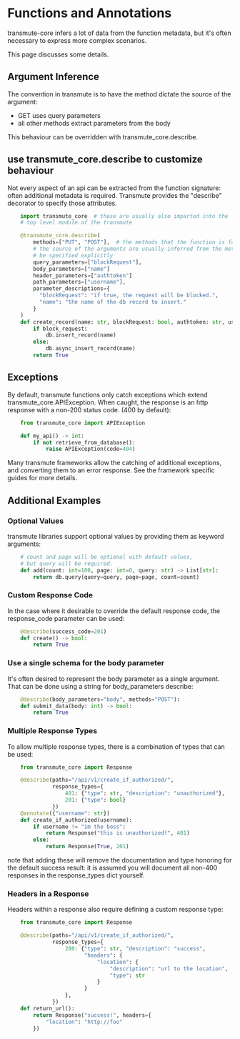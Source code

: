 # Functions and Annotations

transmute-core infers a lot of data from the function metadata, but it's often necessary to express more complex scenarios.

This page discusses some details.

## Argument Inference

The convention in transmute is to have the method dictate the source of the
argument:

* GET uses query parameters
* all other methods extract parameters from the body

This behaviour can be overridden with transmute_core.describe.

## use transmute_core.describe to customize behaviour

Not every aspect of an api can be extracted from the function
signature: often additional metadata is required. Transmute provides the "describe" decorator
to specify those attributes.

```python
    import transmute_core  # these are usually also imparted into the
    # top level module of the transmute

    @transmute_core.describe(
        methods=["PUT", "POST"],  # the methods that the function is for
        # the source of the arguments are usually inferred from the method type, but can
        # be specified explicitly
        query_parameters=["blockRequest"],
        body_parameters=["name"]
        header_parameters=["authtoken"]
        path_parameters=["username"],
        parameter_descriptions={
          "blockRequest": "if true, the request will be blocked.",
          "name": "the name of the db record to insert."
        }
    )
    def create_record(name: str, blockRequest: bool, authtoken: str, username: str) -> bool:
        if block_request:
            db.insert_record(name)
        else:
            db.async_insert_record(name)
        return True
```

## Exceptions

By default, transmute functions only catch exceptions which extend
transmute_core.APIException. When caught, the response is an http response with a non-200 status code. (400 by default):


```python
    from transmute_core import APIException

    def my_api() -> int:
        if not retrieve_from_database():
            raise APIException(code=404)
```

Many transmute frameworks allow the catching of additional
exceptions, and converting them to an error response. See the framework specific guides for more details.


## Additional Examples


### Optional Values

transmute libraries support optional values by providing them as keyword arguments:

```python
    # count and page will be optional with default values,
    # but query will be required.
    def add(count: int=100, page: int=0, query: str) -> List[str]:
        return db.query(query=query, page=page, count=count)
```

### Custom Response Code

In the case where it desirable to override the default response code, the
response_code parameter can be used:

```python
    @describe(success_code=201)
    def create() -> bool:
        return True
```

### Use a single schema for the body parameter

It's often desired to represent the body parameter as a single
argument. That can be done using a string for body_parameters describe:

```python
    @describe(body_parameters="body", methods="POST"):
    def submit_data(body: int) -> bool:
        return True
```


### Multiple Response Types

To allow multiple response types, there is a combination of types that
can be used:

```python
    from transmute_core import Response

    @describe(paths="/api/v1/create_if_authorized/",
              response_types={
                  401: {"type": str, "description": "unauthorized"},
                  201: {"type": bool}
              })
    @annotate({"username": str})
    def create_if_authorized(username):
        if username != "im the boss":
            return Response("this is unauthorized!", 401)
        else:
            return Response(True, 201)
```

note that adding these will remove the documentation and type honoring
for the default success result: it is assumed you will document all non-400 responses in the response_types dict yourself.


### Headers in a Response

Headers within a response also require defining a custom response type:

```python
    from transmute_core import Response

    @describe(paths="/api/v1/create_if_authorized/",
              response_types={
                  200: {"type": str, "description": "success",
                        "headers": {
                            "location": {
                                "description": "url to the location",
                                "type": str
                            }
                        }
                  },
              })
    def return_url():
        return Response("success!", headers={
            "location": "http://foo"
        })
```

